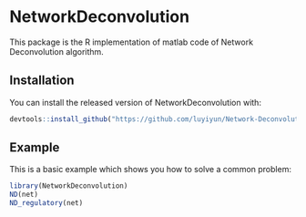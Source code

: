 
# NetworkDeconvolution

<!-- badges: start -->
<!-- badges: end -->

This package is the R implementation of matlab code of Network Deconvolution algorithm. 

## Installation

You can install the released version of NetworkDeconvolution with:

``` r
devtools::install_github("https://github.com/luyiyun/Network-Deconvolution")
```

## Example

This is a basic example which shows you how to solve a common problem:

``` r
library(NetworkDeconvolution)
ND(net)
ND_regulatory(net)
```

